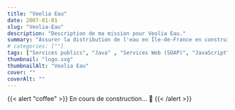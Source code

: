 ```yaml
---
title: "Veolia Eau"
date: 2007-01-01
slug: "Veolia-Eau"
description: "Description de ma mission pour Veolia Eau."
summary: "Assurer la distribution de l'eau en Île-de-France en construisant des applications internet riches."
# categories: [""]
tags: ["Services publics", "Java" , "Services Web (SOAP)", "JavaScript", "SQL", "Méthodologie Cycle en V"]
thumbnail: "logo.svg"
thumbnailAlt: "Veolia Eau"
cover: ""
coverAlt: ""
---
```


{{< alert "coffee" >}}
En cours de construction... :construction:
{{< /alert >}}


